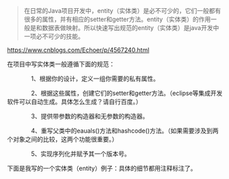 > 在日常的Java项目开发中，entity（实体类）是必不可少的，它们一般都有很多的属性，并有相应的setter和getter方法。entity（实体类）的作用一般是和数据表做映射。所以快速写出规范的entity（实体类）是java开发中一项必不可少的技能。

https://www.cnblogs.com/Echoer/p/4567240.html

在项目中写实体类一般遵循下面的规范：

　　　　1、根据你的设计，定义一组你需要的私有属性。

　　　　2、根据这些属性，创建它们的setter和getter方法。（eclipse等集成开发软件可以自动生成。具体怎么生成？请自行百度。）

　　　　3、提供带参数的构造器和无参数的构造器。

　　　　4、重写父类中的eauals()方法和hashcode()方法。（如果需要涉及到两个对象之间的比较，这两个功能很重要。）

　　　　5、实现序列化并赋予其一个版本号。

下面是我写的一个实体类（entity）例子：具体的细节都用注释标注了。